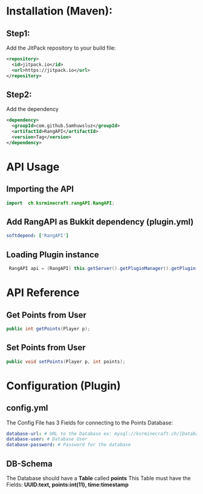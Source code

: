 # Installation (Maven):
## Step1:
Add the JitPack repository to your build file:
```xml
<repository>
  <id>jitpack.io</id>
  <url>https://jitpack.io</url>
</repository>
```

## Step2:
Add the dependency
```xml
<dependency>
  <groupId>com.github.Samhuwsluz</groupId>
  <artifactId>RangAPI</artifactId>
  <version>Tag</version>
</dependency>
```

# API Usage
## Importing the API
```java
import  ch.ksrminecraft.rangAPI.RangAPI;
```

## Add RangAPI as Bukkit dependency (plugin.yml)
```yaml
softdepend: ['RangAPI']
```

## Loading Plugin instance
```java
 RangAPI api = (RangAPI) this.getServer().getPluginManager().getPlugin("RangAPI");
```


# API Reference

## Get Points from User
```java
public int getPoints(Player p);
```

## Set Points from User
```java
public void setPoints(Player p, int points);
```

# Configuration (Plugin)
## config.yml
The Config File has 3 Fields for connecting to the Points Database: 

```yml
database-url: # URL to the Database ex: mysql://ksrminecraft.ch/[Databasename]
database-user: # Database User
database-password: # Password for the database
```

## DB-Schema
The Database should have a **Table** called **points**
This Table must have the Fields: **UUID:text, points:int(11), time:timestamp**

